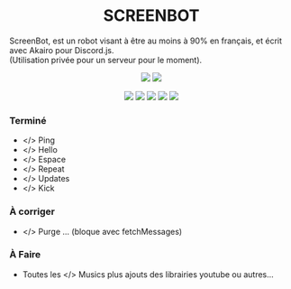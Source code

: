 <h1 align=center>SCREENBOT</h1>
<p align=left>
ScreenBot, est un robot visant à être au moins à 90% en français, et écrit avec Akairo pour Discord.js.</br>
(Utilisation privée pour un serveur pour le moment).
</p>

<p align=center>
<img src="https://cdn.discordapp.com/attachments/611996106892771377/619527715909009409/kam3leon.png"> <img src="https://cdn.discordapp.com/attachments/611996106892771377/619527720661024768/shaylink.png">
</p>

<p align=center>
<img src="https://cdn.discordapp.com/attachments/611997398410985492/619522922477781003/javascript.png"> <img src="https://media.discordapp.net/attachments/611997398410985492/619522924277399572/nodejs.png"> <img src="https://cdn.discordapp.com/attachments/611997398410985492/619522925623640090/discordjs.png"> <img src="https://cdn.discordapp.com/attachments/611997398410985492/619522929776001025/akairo.png"> <img src="https://cdn.discordapp.com/attachments/611997398410985492/619522932678328320/version.png">
</p>

### Terminé
 - </> Ping
 - </> Hello
 - </> Espace
 - </> Repeat
 - </> Updates
 - </> Kick

### À corriger
 - </> Purge ... (bloque avec fetchMessages)

### À Faire
 - Toutes les </> Musics plus ajouts des librairies youtube ou autres... 
